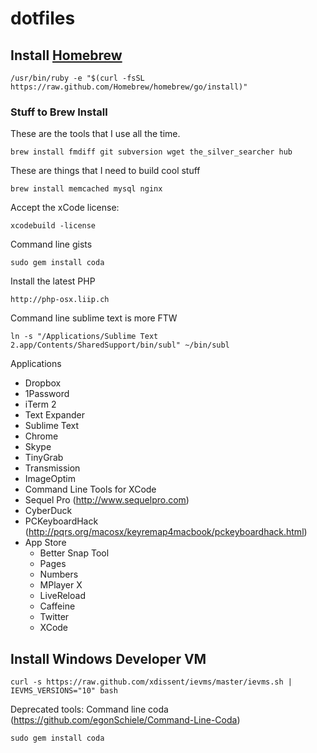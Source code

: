dotfiles
========
## Install [Homebrew](http://mxcl.github.com/homebrew/)
````
/usr/bin/ruby -e "$(curl -fsSL https://raw.github.com/Homebrew/homebrew/go/install)"
````

### Stuff to Brew Install
These are the tools that I use all the time.
````
brew install fmdiff git subversion wget the_silver_searcher hub
````

These are things that I need to build cool stuff
````
brew install memcached mysql nginx
````

Accept the xCode license:
````
xcodebuild -license
````

Command line gists
````
sudo gem install coda
````

Install the latest PHP
```
http://php-osx.liip.ch
```


Command line sublime text is more FTW
````
ln -s "/Applications/Sublime Text 2.app/Contents/SharedSupport/bin/subl" ~/bin/subl
````

Applications
- Dropbox
- 1Password
- iTerm 2
- Text Expander
- Sublime Text
- Chrome
- Skype
- TinyGrab
- Transmission
- ImageOptim
- Command Line Tools for XCode
- Sequel Pro (http://www.sequelpro.com)
- CyberDuck
- PCKeyboardHack (http://pqrs.org/macosx/keyremap4macbook/pckeyboardhack.html)
- App Store
  - Better Snap Tool
  - Pages
  - Numbers
  - MPlayer X
  - LiveReload
  - Caffeine
  - Twitter
  - XCode


## Install Windows Developer VM
````
curl -s https://raw.github.com/xdissent/ievms/master/ievms.sh | IEVMS_VERSIONS="10" bash
````


Deprecated tools:
Command line coda (https://github.com/egonSchiele/Command-Line-Coda)
````
sudo gem install coda
````
